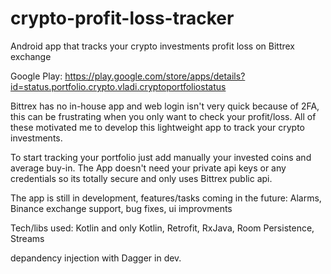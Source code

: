 # crypto-profit-loss-tracker
Android app that tracks your crypto investments profit loss on Bittrex exchange

Google Play: https://play.google.com/store/apps/details?id=status.portfolio.crypto.vladi.cryptoportfoliostatus

Bittrex has no in-house app and web login isn't very quick because of 2FA, this can be frustrating when you only want to check your profit/loss. All of these motivated me to develop this lightweight app to track your crypto investments.

To start tracking your portfolio just add manually your invested coins and average buy-in. The App doesn't need your private api keys or any credentials so its totally secure and only uses Bittrex public api.

The app is still in development, features/tasks coming in the future:
Alarms, 
Binance exchange support, 
bug fixes, 
ui improvments

Tech/libs used:
Kotlin and only Kotlin, 
Retrofit, 
RxJava, 
Room Persistence, 
Streams

depandency injection with Dagger in dev.

